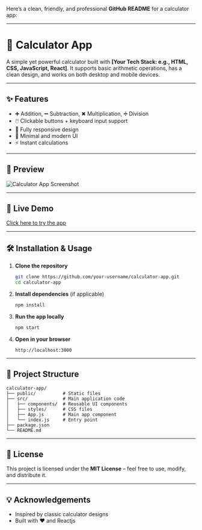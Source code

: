 Here’s a clean, friendly, and professional **GitHub README** for a calculator app:

---

# 🧮 Calculator App

A simple yet powerful calculator built with **\[Your Tech Stack: e.g., HTML, CSS, JavaScript, React]**.
It supports basic arithmetic operations, has a clean design, and works on both desktop and mobile devices.

---

## ✨ Features

- ➕ Addition, ➖ Subtraction, ✖ Multiplication, ➗ Division
- 🖱️ Clickable buttons + keyboard input support
- 📱 Fully responsive design
- 🎨 Minimal and modern UI
- ⚡ Instant calculations

---

## 📸 Preview

![Calculator App Screenshot](./screenshot.png)

---

## 🚀 Live Demo

[Click here to try the app](https://your-live-demo-link.com)

---

## 🛠️ Installation & Usage

1. **Clone the repository**

   ```bash
   git clone https://github.com/your-username/calculator-app.git
   cd calculator-app
   ```

2. **Install dependencies** (if applicable)

   ```bash
   npm install
   ```

3. **Run the app locally**

   ```bash
   npm start
   ```

4. **Open in your browser**

   ```
   http://localhost:3000
   ```

---

## 📂 Project Structure

```
calculator-app/
├── public/          # Static files
├── src/             # Main application code
│   ├── components/  # Reusable UI components
│   ├── styles/      # CSS files
│   ├── App.js       # Main app component
│   └── index.js     # Entry point
├── package.json
└── README.md
```

---

## 📜 License

This project is licensed under the **MIT License** – feel free to use, modify, and distribute it.

---

## 💡 Acknowledgements

- Inspired by classic calculator designs
- Built with ❤️ and Reactjs
